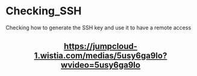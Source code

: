# Checking_SSH
Checking how to generate the SSH key and use it to have a remote access

## <p align="center"><https://jumpcloud-1.wistia.com/medias/5usy6ga9lo?wvideo=5usy6ga9lo>

